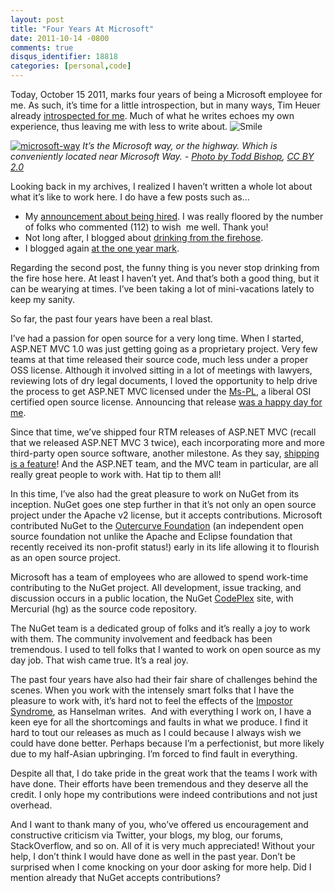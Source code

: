 ```yaml
---
layout: post
title: "Four Years At Microsoft"
date: 2011-10-14 -0800
comments: true
disqus_identifier: 18818
categories: [personal,code]
---
```

Today, October 15 2011, marks four years of being a Microsoft employee
for me. As such, it’s time for a little introspection, but in many ways,
Tim Heuer already [introspected for
me](http://timheuer.com/blog/archive/2011/08/24/working-at-microsoft-instrospection.aspx "Working at Microsoft").
Much of what he writes echoes my own experience, thus leaving me with
less to write about.
![Smile](http://haacked.com/images/haacked_com/Windows-Live-Writer/Four-Years-At-Microsoft_E91A/wlEmoticon-smile_2.png)

[![microsoft-way](http://haacked.com/images/haacked_com/Windows-Live-Writer/Four-Years-At-Microsoft_E91A/microsoft-way_thumb.jpg "microsoft-way")](http://haacked.com/images/haacked_com/Windows-Live-Writer/Four-Years-At-Microsoft_E91A/microsoft-way_2.jpg)
*It’s the Microsoft way, or the highway. Which is conveniently located
near Microsoft Way. - [Photo by Todd
Bishop](http://www.flickr.com/photos/36182550@N08/3347465868/), [CC BY
2.0](http://creativecommons.org/licenses/by/2.0/deed.en)*

Looking back in my archives, I realized I haven’t written a whole lot
about what it’s like to work here. I do have a few posts such as…

-   My [announcement about being
    hired](http://haacked.com/archive/2007/09/17/why-is-microsoft-removing-my-mvp-status.aspx "Why Is Microsoft Removing My MVP Status?").
    I was really floored by the number of folks who commented (112) to
    wish  me well. Thank you!
-   Not long after, I blogged about [drinking from the
    firehose](http://haacked.com/archive/2007/10/26/drinking-from-the-firehose.aspx "Drinking from the firehose").
-   I blogged again [at the one year
    mark](http://haacked.com/archive/2008/10/15/one-year-at-microsoft.aspx "One Year at Microsoft").

Regarding the second post, the funny thing is you never stop drinking
from the fire hose here. At least I haven’t yet. And that’s both a good
thing, but it can be wearying at times. I’ve been taking a lot of
mini-vacations lately to keep my sanity.

So far, the past four years have been a real blast.

I’ve had a passion for open source for a very long time. When I started,
ASP.NET MVC 1.0 was just getting going as a proprietary project. Very
few teams at that time released their source code, much less under a
proper OSS license. Although it involved sitting in a lot of meetings
with lawyers, reviewing lots of dry legal documents, I loved the
opportunity to help drive the process to get ASP.NET MVC licensed under
the [Ms-PL](http://www.opensource.org/licenses/MS-PL "Ms-PL"), a liberal
OSI certified open source license. Announcing that release [was a happy
day for
me](http://haacked.com/archive/2009/04/01/aspnetmvc-open-source.aspx "ASP.NET MVC 1.0 under the Ms-PL").

Since that time, we’ve shipped four RTM releases of ASP.NET MVC (recall
that we released ASP.NET MVC 3 twice), each incorporating more and more
third-party open source software, another milestone. As they say,
[shipping is a
feature](http://www.codinghorror.com/blog/2009/12/version-1-sucks-but-ship-it-anyway.html "Version 1 sucks, but ship it anyways")!
And the ASP.NET team, and the MVC team in particular, are all really
great people to work with. Hat tip to them all!

In this time, I’ve also had the great pleasure to work on NuGet from its
inception. NuGet goes one step further in that it’s not only an open
source project under the Apache v2 license, but it accepts
contributions. Microsoft contributed NuGet to the [Outercurve
Foundation](http://www.outercurve.org/ "Outercurve Foundation") (an
independent open source foundation not unlike the Apache and Eclipse
foundation that recently received its non-profit status!) early in its
life allowing it to flourish as an open source project.

Microsoft has a team of employees who are allowed to spend work-time
contributing to the NuGet project. All development, issue tracking, and
discussion occurs in a public location, the NuGet
[CodePlex](http://nuget.codeplex.com/ "NuGet on CodePlex") site, with
Mercurial (hg) as the source code repository.

The NuGet team is a dedicated group of folks and it’s really a joy to
work with them. The community involvement and feedback has been
tremendous. I used to tell folks that I wanted to work on open source as
my day job. That wish came true. It’s a real joy.

The past four years have also had their fair share of challenges behind
the scenes. When you work with the intensely smart folks that I have the
pleasure to work with, it’s hard not to feel the effects of the
[Impostor
Syndrome](http://www.hanselman.com/blog/ImAPhonyAreYou.aspx "Impostor Syndrome"),
as Hanselman writes.  And with everything I work on, I have a keen eye
for all the shortcomings and faults in what we produce. I find it hard
to tout our releases as much as I could because I always wish we could
have done better. Perhaps because I’m a perfectionist, but more likely
due to my half-Asian upbringing. I’m forced to find fault in everything.

Despite all that, I do take pride in the great work that the teams I
work with have done. Their efforts have been tremendous and they deserve
all the credit. I only hope my contributions were indeed contributions
and not just overhead.

And I want to thank many of you, who’ve offered us encouragement and
constructive criticism via Twitter, your blogs, my blog, our forums,
StackOverflow, and so on. All of it is very much appreciated! Without
your help, I don’t think I would have done as well in the past year.
Don’t be surprised when I come knocking on your door asking for more
help. Did I mention already that NuGet accepts contributions?

